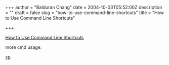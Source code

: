 +++
author = "Balduran Chang"
date = 2004-10-03T05:52:00Z
description = ""
draft = false
slug = "how-to-use-command-line-shortcuts"
title = "How to Use Command Line Shortcuts"

+++


[How to Use Command Line Shortcuts](http://www.microsoft.com/windowsxp/using/helpandsupport/learnmore/ballew_commandline.mspx)  
  
more cmd usage.  
  
[xp](http://www.microsoft.com/resources/documentation/windows/xp/all/proddocs/en-us/ntcmds_o.mspx)

